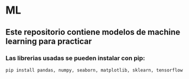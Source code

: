 # ML

## Este repositorio contiene modelos de machine learning para practicar

### Las librerias usadas se pueden instalar con pip:
```
pip install pandas, numpy, seaborn, matplotlib, sklearn, tensorflow
```
